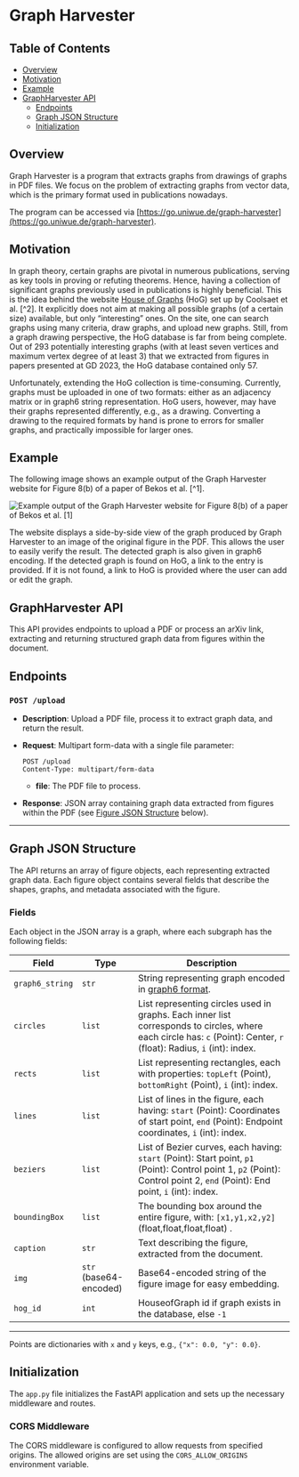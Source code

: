 <!--
SPDX-FileCopyrightText: 2024 Julius Deynet <jdeynet@googlemail.com>
SPDX-FileCopyrightText: 2024 Tim Hegemann <tim.hegemann@uni-wuerzburg.de>
SPDX-FileCopyrightText: 2024 Sebastian Kempf <sebastian.kempf@uni-wuerzburg.de>
SPDX-FileCopyrightText: 2024 Alexander Wolff <alexander.wolff@uni-wuerzburg.de>

SPDX-License-Identifier: GPL-3.0-or-later
-->

# Graph Harvester


## Table of Contents
- [Overview](#overview)
- [Motivation](#motivation)
- [Example](#example)
- [GraphHarvester API](#graphharvester-api)
  - [Endpoints](#endpoints)
  - [Graph JSON Structure](#graph-json-structure)
  - [Initialization](#initialization)


## Overview

Graph Harvester is a program that extracts graphs from drawings of graphs in PDF files. We focus on the problem of extracting graphs from vector data, which is the primary format used in publications nowadays. 

The program can be accessed via [https://go.uniwue.de/graph-harvester](https://go.uniwue.de/graph-harvester).

## Motivation

In graph theory, certain graphs are pivotal in numerous publications, serving as key tools
in proving or refuting theorems. Hence, having a collection of significant graphs previously
used in publications is highly beneficial. This is the idea behind the website [House of Graphs](https://houseofgraphs.org/)
(HoG) set up by Coolsaet et al. [^2]. It explicitly does not aim at making all possible
graphs (of a certain size) available, but only “interesting” ones. On the site, one can search
graphs using many criteria, draw graphs, and upload new graphs. Still, from a graph drawing
perspective, the HoG database is far from being complete. Out of 293 potentially interesting
graphs (with at least seven vertices and maximum vertex degree of at least 3) that we
extracted from figures in papers presented at GD 2023, the HoG database contained only 57.

Unfortunately, extending the HoG collection is time-consuming. Currently, graphs must
be uploaded in one of two formats: either as an adjacency matrix or in graph6 string
representation. HoG users, however, may have their graphs represented differently, e.g., as a
drawing. Converting a drawing to the required formats by hand is prone to errors for smaller
graphs, and practically impossible for larger ones.

## Example

The following image shows an example output of the Graph Harvester website for Figure 8(b) of a paper of Bekos et al. [^1].

![Example output of the Graph Harvester website for Figure 8(b) of a paper of Bekos et al. [1]](/examples/example_bekos_et_al.png)

The website displays a side-by-side view of the graph produced by Graph Harvester to an image of the original figure in the PDF. This allows the user to easily verify the result. The detected graph is also given in graph6 encoding. If the detected graph is found on HoG, a link to the entry is provided. If it is not found, a link to HoG is provided where the user can add or edit the graph.

## GraphHarvester API
This API provides endpoints to upload a PDF or process an arXiv link, extracting and returning structured graph data from figures within the document.
## Endpoints
### `POST /upload`

- **Description**: Upload a PDF file, process it to extract graph data, and return the result.
- **Request**: Multipart form-data with a single file parameter:
  ```http
  POST /upload
  Content-Type: multipart/form-data
  ```
  - **file**: The PDF file to process.

- **Response**: JSON array containing graph data extracted from figures within the PDF (see [Figure JSON Structure](#graph-json-structure) below).

---

## Graph JSON Structure

The API returns an array of figure objects, each representing extracted graph data. Each figure object contains several fields that describe the shapes, graphs, and metadata associated with the figure.

### Fields

Each object in the JSON array is a graph, where each subgraph has the following fields:

| Field           | Type                       | Description |
|-----------------|----------------------------|-------------|
| `graph6_string`| `str`              | String representing graph encoded in [graph6 format](https://en.wikipedia.org/wiki/Graph6). |
| `circles`       | `list`            | List representing circles used in graphs. Each inner list corresponds to circles, where each circle has: `c` (Point): Center, `r` (float): Radius, `i` (int): index. |
| `rects`         | `list`            | List representing rectangles, each with properties: `topLeft` (Point), `bottomRight` (Point), `i` (int): index. |
| `lines`         | `list`                     | List of lines in the figure, each having: `start` (Point): Coordinates of start point, `end` (Point): Endpoint coordinates, `i` (int): index. |
| `beziers`       | `list`                     | List of Bezier curves, each having: `start` (Point): Start point, `p1` (Point): Control point 1, `p2` (Point): Control point 2, `end` (Point): End point, `i` (int): index. |
| `boundingBox`   | `list`                     | The bounding box around the entire figure, with: `[x1,y1,x2,y2]` (float,float,float,float) . |
| `caption`       | `str`                      | Text describing the figure, extracted from the document. |
| `img`           | `str` (base64-encoded)     | Base64-encoded string of the figure image for easy embedding. |
| `hog_id`       | `int`              | HouseofGraph id if graph exists in the database, else `-1` |

---
Points are dictionaries with `x` and `y` keys, e.g., `{"x": 0.0, "y": 0.0}`.

## Initialization

The `app.py` file initializes the FastAPI application and sets up the necessary middleware and routes.

### CORS Middleware

The CORS middleware is configured to allow requests from specified origins. The allowed origins are set using the `CORS_ALLOW_ORIGINS` environment variable.